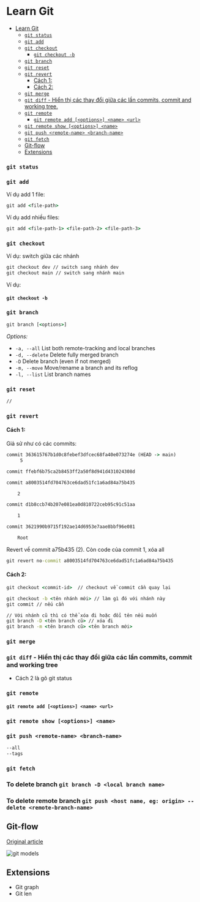 # Learn Git

- [Learn Git](#learn-git)
  - [`git status`](#git-status)
  - [`git add`](#git-add)
  - [`git checkout`](#git-checkout)
    - [`git checkout -b`](#git-checkout--b)
  - [`git branch`](#git-branch)
  - [`git reset`](#git-reset)
  - [`git revert`](#git-revert)
    - [Cách 1:](#cách-1)
    - [Cách 2:](#cách-2)
  - [`git merge`](#git-merge)
  - [`git diff` - Hiển thị các thay đổi giữa các lần commits, commit and working tree.](#git-diff---hiển-thị-các-thay-đổi-giữa-các-lần-commits-commit-and-working-tree)
  - [`git remote`](#git-remote)
    - [`git remote add [<options>] <name> <url>`](#git-remote-add-options-name-url)
  - [`git remote show [<options>] <name>`](#git-remote-show-options-name)
  - [`git push <remote-name> <branch-name>`](#git-push-remote-name-branch-name)
  - [`git fetch`](#git-fetch)
  - [Git-flow](#git-flow)
  - [Extensions](#extensions)

### `git status`

### `git add`

Ví dụ add 1 file:

```cmd
git add <file-path>
```

Ví dụ add nhiều files:

```cmd
git add <file-path-1> <file-path-2> <file-path-3>
```

### `git checkout`

Ví dụ: switch giữa các nhánh

```cmd
git checkout dev // switch sang nhánh dev
git checkout main // switch sang nhánh main
```

Ví dụ:

#### `git checkout -b`

### `git branch`

```cmd
git branch [<options>]
```

_Options:_

- `-a, --all` List both remote-tracking and local branches
- `-d, --delete` Delete fully merged branch
- `-D` Delete branch (even if not merged)
- `-m, --move` Move/rename a branch and its reflog
- `-l, --list` List branch names

### `git reset`

```cmd
//
```

### `git revert`

#### Cách 1:

Giả sử như có các commits:

```cmd
commit 363615767b1d0c8febef3dfcec68fa40e073274e (HEAD -> main)
     5

commit ffebf6b75ca2b8453ff2a50f8d941d431024308d

commit a8003514fd704763ce6dad51fc1a6ad84a75b435

    2

commit d1b8ccb74b207e081ea0d810722ceb95c91c51aa

    1

commit 3621990b9715f192ae14d6953e7aae8bbf96e081

    Root

```

Revert về commit a75b435 (2). Còn code của commit 1, xóa all

```cmd
git revert no-commit a8003514fd704763ce6dad51fc1a6ad84a75b435
```

#### Cách 2:

```cmd
git checkout <commit-id>  // checkout về commit cần quay lại

git checkout -b <tên nhánh mới> // làm gì đó với nhánh này
git commit // nếu cần

// Với nhánh cũ thì có thể xóa đi hoặc đổi tên nếu muốn
git branch -D <tên branch cũ> // xóa đi
git branch -m <tên branch cũ> <tên branch mới>

```

### `git merge`

### `git diff` - Hiển thị các thay đổi giữa các lần commits, commit and working tree

- Cách 2 là gõ git status

### `git remote`

#### `git remote add [<options>] <name> <url>`

### `git remote show [<options>] <name>`

### `git push <remote-name> <branch-name>`

```txt
--all
--tags
```

### `git fetch`

### To delete branch `git branch -D <local branch name>`

### To delete remote branch `git push <host name, eg: origin> --delete <remote-branch-name>`

## Git-flow

[Original article](https://nvie.com/posts/a-successful-git-branching-model/)

![git models](git-asset/git-models.png)

## Extensions

- Git graph
- Git len
